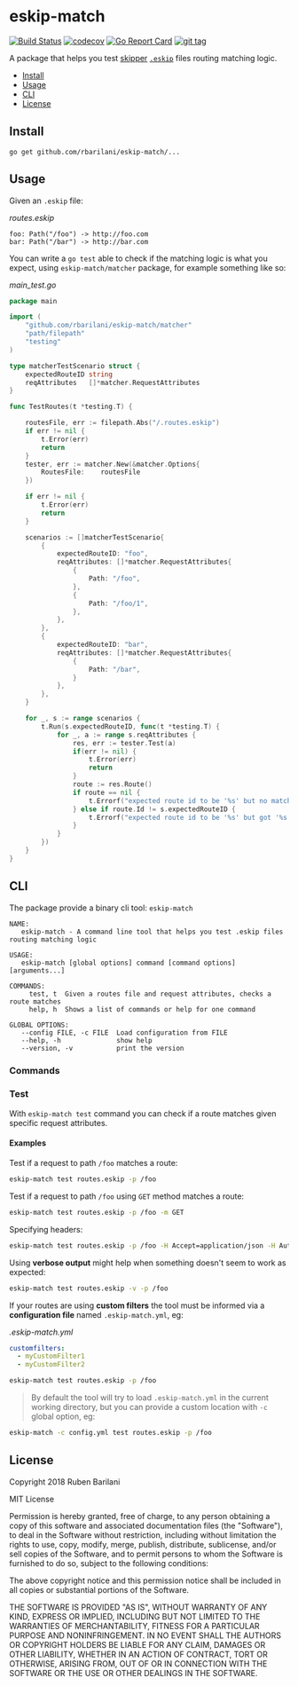# eskip-match

[![Build Status](https://travis-ci.org/rbarilani/eskip-match.svg?branch=master)](https://travis-ci.org/rbarilani/eskip-match)
[![codecov](https://codecov.io/gh/rbarilani/eskip-match/branch/master/graph/badge.svg)](https://codecov.io/gh/rbarilani/eskip-match)
[![Go Report Card](https://goreportcard.com/badge/github.com/rbarilani/eskip-match)](https://goreportcard.com/report/github.com/rbarilani/eskip-match)
[![git tag](https://img.shields.io/github/tag/rbarilani/eskip-match.svg)](https://img.shields.io/github/tag/rbarilani/eskip-match.svg)

A package that helps you test [skipper](https://github.com/zalando/skipper) [`.eskip`](https://zalando.github.io/skipper/dataclients/eskip-file/) files routing matching logic.



* [Install](#install)
* [Usage](#usage)
* [CLI](#cli)
* [License](#license)

## Install

```
go get github.com/rbarilani/eskip-match/...
```

## Usage

Given an `.eskip` file:

*routes.eskip*
```
foo: Path("/foo") -> http://foo.com
bar: Path("/bar") -> http://bar.com
```

You can write a `go test` able to check if the matching logic is what you expect, using `eskip-match/matcher` package, for example something like so:

*main_test.go*
```go
package main

import (
	"github.com/rbarilani/eskip-match/matcher"
	"path/filepath"
	"testing"
)

type matcherTestScenario struct {
	expectedRouteID string
	reqAttributes   []*matcher.RequestAttributes
}

func TestRoutes(t *testing.T) {

	routesFile, err := filepath.Abs("/.routes.eskip")
	if err != nil {
		t.Error(err)
		return
	}
	tester, err := matcher.New(&matcher.Options{
		RoutesFile:    routesFile
	})

	if err != nil {
		t.Error(err)
		return
	}

	scenarios := []matcherTestScenario{
		{
			expectedRouteID: "foo",
			reqAttributes: []*matcher.RequestAttributes{
				{
					Path: "/foo",
				},
				{
					Path: "/foo/1",
				},
			},
		},
		{
			expectedRouteID: "bar",
			reqAttributes: []*matcher.RequestAttributes{
				{
					Path: "/bar",
				}
			},
		},
	}

	for _, s := range scenarios {
		t.Run(s.expectedRouteID, func(t *testing.T) {
			for _, a := range s.reqAttributes {
				res, err := tester.Test(a)
				if(err != nil) {
					t.Error(err)
					return
				}
				route := res.Route()
				if route == nil {
					t.Errorf("expected route id to be '%s' but no match\n request: %s", s.expectedRouteID, a.Path)
				} else if route.Id != s.expectedRouteID {
					t.Errorf("expected route id to be '%s' but got '%s'\n request: %s", s.expectedRouteID, route.Id, a.Path)
				}
			}
		})
	}
}

```

## CLI

The package provide a binary cli tool: `eskip-match`

```
NAME:
   eskip-match - A command line tool that helps you test .eskip files routing matching logic

USAGE:
   eskip-match [global options] command [command options] [arguments...]

COMMANDS:
     test, t  Given a routes file and request attributes, checks a route matches
     help, h  Shows a list of commands or help for one command

GLOBAL OPTIONS:
   --config FILE, -c FILE  Load configuration from FILE
   --help, -h              show help
   --version, -v           print the version

```

### Commands

### Test

With `eskip-match test` command you can check if a route matches given specific request attributes.

#### Examples

Test if a request to path `/foo` matches a route:

```bash
eskip-match test routes.eskip -p /foo
```

Test if a request to path `/foo` using `GET` method matches a route:

```bash
eskip-match test routes.eskip -p /foo -m GET
```

Specifying headers:

```bash
eskip-match test routes.eskip -p /foo -H Accept=application/json -H Authorization="Bearer XXX"
```

Using **verbose output** might help when something doesn't seem to work as expected:

```bash
eskip-match test routes.eskip -v -p /foo
```

If your routes are using **custom filters** the tool must be informed via a **configuration file** named `.eskip-match.yml`, eg:

*.eskip-match.yml*
```yaml
customfilters:
  - myCustomFilter1
  - myCustomFilter2
```

```bash
eskip-match test routes.eskip -p /foo
```

> By default the tool will try to load `.eskip-match.yml` in the current working directory, but you can provide a custom location with `-c` global option, eg:
```bash
eskip-match -c config.yml test routes.eskip -p /foo
```



## License

Copyright 2018 Ruben Barilani

MIT License

Permission is hereby granted, free of charge, to any person obtaining a copy of this software and associated documentation files (the "Software"), to deal in the Software without restriction, including without limitation the rights to use, copy, modify, merge, publish, distribute, sublicense, and/or sell copies of the Software, and to permit persons to whom the Software is furnished to do so, subject to the following conditions:

The above copyright notice and this permission notice shall be included in all copies or substantial portions of the Software.

THE SOFTWARE IS PROVIDED "AS IS", WITHOUT WARRANTY OF ANY KIND, EXPRESS OR IMPLIED, INCLUDING BUT NOT LIMITED TO THE WARRANTIES OF MERCHANTABILITY, FITNESS FOR A PARTICULAR PURPOSE AND NONINFRINGEMENT. IN NO EVENT SHALL THE AUTHORS OR COPYRIGHT HOLDERS BE LIABLE FOR ANY CLAIM, DAMAGES OR OTHER LIABILITY, WHETHER IN AN ACTION OF CONTRACT, TORT OR OTHERWISE, ARISING FROM, OUT OF OR IN CONNECTION WITH THE SOFTWARE OR THE USE OR OTHER DEALINGS IN THE SOFTWARE.
